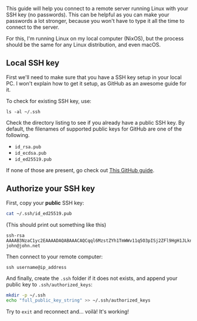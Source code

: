 This guide will help you connect to a remote server running Linux with your SSH key (no passwords). This can be helpful as you can make your passwords a lot stronger, because you won't have to type it all the time to connect to the server.

For this, I'm running Linux on my local computer (NixOS), but the process should be the same for any Linux distribution, and even macOS.

## Local SSH key
First we'll need to make sure that you have a SSH key setup in your local PC. I won't explain how to get it setup, as GitHub as an awesome guide for it.

To check for existing SSH key, use:
```shell
ls -al ~/.ssh
```

Check the directory listing to see if you already have a public SSH key. By default, the filenames of supported public keys for GitHub are one of the following.
- `id_rsa.pub`
- `id_ecdsa.pub`
- `id_ed25519.pub`

If none of those are present, go check out [This GitHub guide](https://docs.github.com/en/authentication/connecting-to-github-with-ssh/generating-a-new-ssh-key-and-adding-it-to-the-ssh-agent).

## Authorize your SSH key
First, copy your **public** SSH key:
```bash
cat ~/.ssh/id_ed25519.pub
```
(This should print out something like this)
```
ssh-rsa AAAAB3NzaC1yc2EAAAADAQABAAACAQCqql6MzstZYh1TmWWv11q5O3pISj2ZFl9HgH1JLknLLx44+tXfJ7mIrKNxOOwxIxvcBF8PXSYvobFYEZjGIVCEAjrUzLiIxbyCoxVy john@john.net
```

Then connect to your remote computer:
```
ssh username@ip_address
```

And finally, create the `.ssh` folder if it does not exists, and append your public key to `.ssh/authorized_keys`:
```bash
mkdir -p ~/.ssh
echo "full_public_key_string" >> ~/.ssh/authorized_keys
```

Try to `exit` and reconnect and... voilà! It's working!

